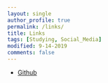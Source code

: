 ```yaml
---
layout: single
author_profile: true
permalink: /links/
title: Links
tags: [Studying, Social_Media]
modified: 9-14-2019
comments: false
---
```



* [Github](https://yasamant.github.io)

